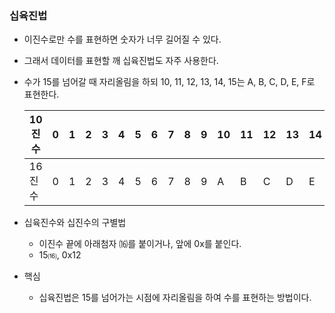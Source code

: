 ### 십육진법

- 이진수로만 수를 표현하면 숫자가 너무 길어질 수 있다.
- 그래서 데이터를 표현할 깨 십육진법도 자주 사용한다.
- 수가 15를 넘어갈 때 자리올림을 하되 10, 11, 12, 13, 14, 15는 A, B, C, D, E, F로 표현한다.
    
    
    | 10진수 | 0 | 1 | 2 | 3 | 4 | 5 | 6 | 7 | 8 | 9 | 10 | 11 | 12 | 13 | 14 | 15 | 16 |
    | --- | --- | --- | --- | --- | --- | --- | --- | --- | --- | --- | --- | --- | --- | --- | --- | --- | --- |
    | 16진수 | 0 | 1 | 2 | 3 | 4 | 5 | 6 | 7 | 8 | 9 | A | B | C | D | E | F | 10 |
- 십육진수와 십진수의 구별법
    - 이진수 끝에 아래첨자 ⒃를 붙이거나, 앞에 0x를 붙인다.
    - 15⒃, 0x12
- 핵심
    - 십육진법은 15를 넘어가는 시점에 자리올림을 하여 수를 표현하는 방법이다.
